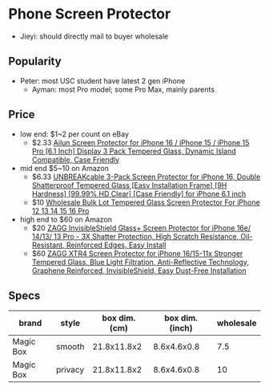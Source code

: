 # Phone Screen Protector

- Jieyi: should directly mail to buyer wholesale

## Popularity

- Peter: most USC student have latest 2 gen iPhone
    - Ayman: most Pro model; some Pro Max, mainly parents

## Price

- low end: \$1~2 per count on eBay
    - \$2.33 [Ailun Screen Protector for
        iPhone 16 / iPhone 15 / iPhone 15 Pro \[6.1 Inch\]
        Display 3 Pack Tempered Glass, Dynamic Island Compatible, Case
        Friendly](https://www.amazon.com/Ailun-iPhone-15-Protection-Compatible/dp/B0CCYM3F1V?sr=8-4)
- mid end \$5~10 on Amazon
    - \$6.33 [UNBREAKcable 3-Pack Screen Protector for iPhone 16,
        Double Shatterproof Tempered Glass \[Easy Installation Frame\]
        \[9H Hardness\] \[99.99% HD Clear\] \[Case Friendly\] for iPhone 6.1
        inch](https://www.amazon.com/UNBREAKcable-Protector-Bubble-Free-Installation-Case-Friendly/dp/B0F2F3B773?sr=8-3)
    - \$10
        [Wholesale Bulk Lot Tempered Glass Screen Protector For iPhone 12 13 14
        15 16 Pro](https://www.ebay.com/itm/143950928484)
- high end to \$60 on Amazon
    - \$20 [ZAGG InvisibleShield Glass+ Screen Protector for
        iPhone 16e/ 14/13/ 13 Pro - 3X Shatter Protection,
        High Scratch Resistance, Oil-Resistant, Reinforced Edges, Easy
        Install](https://www.amazon.com/ZAGG-InvisibleShield-Glass-Screen-Protector/dp/B09C6R8JRV?sr=8-3)
    - \$60 [ZAGG XTR4 Screen Protector for
        iPhone 16/15-11x Stronger Tempered Glass, Blue Light Filtration,
        Anti-Reflective Technology, Graphene Reinforced, InvisibleShield,
        Easy Dust-Free
        Installation](https://www.amazon.com/ZAGG-Filtration-Anti-Reflective-InvisibleShield-Installation/dp/B0D54SQGCY?sr=8-10)

## Specs

| brand     | style   | box dim. (cm) | box dim. (inch) | wholesale |
| --------- | ------- | ------------- | --------------- | --------- |
| Magic Box | smooth  | 21.8x11.8x2   | 8.6x4.6x0.8     | 7.5       |
| Magic Box | privacy | 21.8x11.8x2   | 8.6x4.6x0.8     | 10        |
